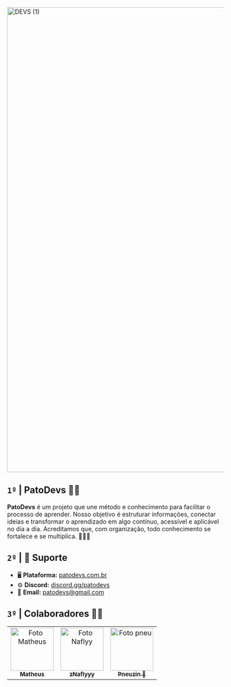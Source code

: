 <img width="1920" height="1080" alt="DEVS (1)" src="https://github.com/user-attachments/assets/0176392a-7e9e-420a-95c1-a477b5ba7e23" />

## `1º` **|** PatoDevs 🦆🔥 

**PatoDevs** é um projeto que une método e conhecimento para facilitar o processo de aprender. Nosso objetivo é estruturar informações, conectar ideias e transformar o aprendizado em algo contínuo, acessível e aplicável no dia a dia. Acreditamos que, com organização, todo conhecimento se fortalece e se multiplica. 🚀👨‍💻

## `2º` **|**  📌 Suporte
- 🖥️ **Plataforma:** [patodevs.com.br](patodevs.com.br)
- ⚙ **Discord:** [discord.gg/patodevs](https://discord.gg/patodevs)
- 📩 **Email:** [patodevs@gmail.com](patodevs@gmail.com)


## `3º` **|** Colaboradores 🤝💙


<table>
  <tr>
    <td align="center">
      <a href="#" title="https://github.com/matheusfrdev">
        <img src="https://avatars.githubusercontent.com/u/122581322?v=4" width="100px;" alt="Foto Matheus"/><br>
        <sub>
          <b>Matheus</b>
        </sub>
      </a>
    </td>
        </td>
    <td align="center">
      <a href="#" title="https://github.com/zNaflyy">
        <img src="https://avatars.githubusercontent.com/u/82005263?v=4" width="100px;" alt="Foto Naflyy"/><br>
        <sub>
          <b>zNaflyyy</b>
        </sub>
      </a>
        </td>
    <td align="center">
      <a href="#" title="https://github.com/pneuzin">
        <img src="https://www.havan.com.br/media/catalog/product/cache/73a52df140c4d19dbec2b6c485ea6a50/p/n/pneu-goodyear-17565-r14-direction-touring-aro-14-82t_875930.webp" width="100px;" alt="Foto pneu"/><br>
        <sub>
          <b>Pneuzin 🔨</b>
        </sub>
      </a>
  </tr>
</table>
